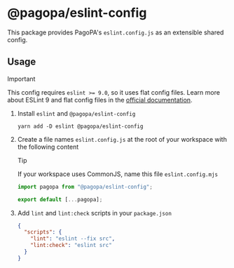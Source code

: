 # @pagopa/eslint-config

This package provides PagoPA's `eslint.config.js` as an extensible shared config.

## Usage

> [!IMPORTANT]  
> This config requires `eslint >= 9.0`, so it uses flat config files. Learn more about ESLint 9 and flat config files in the [official documentation](https://eslint.org/docs/latest/use/configure/configuration-files).

1. Install `eslint` and `@pagopa/eslint-config`

   ```shell
   yarn add -D eslint @pagopa/eslint-config
   ```

2. Create a file names `eslint.config.js` at the root of your workspace with the following content

   > [!TIP]  
   > If your workspace uses CommonJS, name this file `eslint.config.mjs`

   ```js
   import pagopa from "@pagopa/eslint-config";

   export default [...pagopa];
   ```

3. Add `lint` and `lint:check` scripts in your `package.json`

   ```json
   {
     "scripts": {
       "lint": "eslint --fix src",
       "lint:check": "eslint src"
     }
   }
   ```
